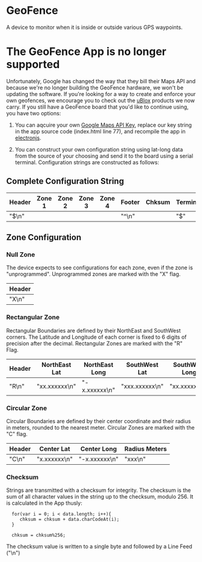 # GeoFence
A device to monitor when it is inside or outside various GPS waypoints.

# The GeoFence App is no longer supported
Unfortunately, Google has changed the way that they bill their Maps API and because we're no longer building the GeoFence hardware, 
we won't be updating the software. If you're looking for a way to create and enforce your own geofences, we encourage you to check out the [uBlox](https://learn.sparkfun.com/tutorials/getting-started-with-u-center-for-u-blox) products we now carry. If you still have a GeoFence board that you'd like to continue using, you have two options:

1. You can aqcuire your own [Google Maps API Key](https://developers.google.com/maps/documentation/javascript/get-api-key), 
replace our key string in the app source code (index.html line 77), and recompile the app in [electronjs](https://electronjs.org/).

2. You can construct your own configuration string using lat-long data from the source of your choosing and send it to the board using 
a serial terminal. Configuration strings are constructed as follows:

## Complete Configuration String

| Header | Zone 1 | Zone 2 | Zone 3 | Zone 4 | Footer | Chksum | Terminator |
| ------ | ------ | ------ | ------ | ------ | ------ | ------ | ---------- |
| "$\n"  |        |        |        |        |  "^\n" |        |     "$"    |

## Zone Configuration

### Null Zone
The device expects to see configurations for each zone, even if the zone is "unprogrammed". Unprogrammed zones are marked with the "X" flag.

| Header |
| ------ |
|  "X\n" |

### Rectangular Zone
Rectangular Boundaries are defined by their NorthEast and SouthWest corners. The Latitude and Longitude of each corner is fixed to 
6 digits of precision after the decimal. Rectangular Zones are marked with the "R" Flag.

| Header | NorthEast Lat | NorthEast Long | SouthWest Lat | SouthWest Long | 
| ------ | ------------- | -------------- | ------------- | -------------- |
|  "R\n" | "xx.xxxxxx\n" |  "-x.xxxxxx\n" | "xxx.xxxxxx\n"| "xx.xxxxxx\n"  |

### Circular Zone
Circular Boundaries are defined by their center coordinate and their radius in meters, rounded to the nearest meter. 
Circular Zones are marked with the "C" flag.

| Header | Center Lat | Center Long | Radius Meters | 
| ------ | ---------- | ----------- | ------------- | 
|  "C\n" |"x.xxxxxx\n"|"-x.xxxxxx\n"|    "xxx\n"    |

### Checksum
Strings are transmitted with a checksum for integrity. The checksum is the sum of all character values in the string up to 
the checksum, modulo 256. It is calculated in the App thusly: 

```
  for(var i = 0; i < data.length; i++){
	 chksum = chksum + data.charCodeAt(i); 
  }
  
  chksum = chksum%256;
  ```
  
  The checksum value is written to a single byte and followed by a Line Feed ("\n")
